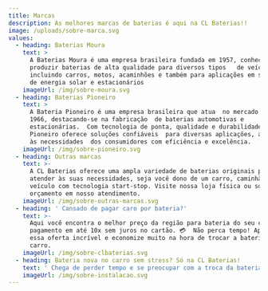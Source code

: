 ```yaml
---
title: Marcas
description: As melhores marcas de baterias é aqui na CL Baterias!!
image: /uploads/sobre-marca.svg
values:
  - heading: Baterias Moura
    text: >
      A Baterias Moura é uma empresa brasileira fundada em 1957, conhecida por
      produzir baterias de alta qualidade para diversos tipos   de veículos,
      incluindo carros, motos, acaminhões e também para aplicações em sistemas
      de energia solar e estacionários
    imageUrl: /img/sobre-moura.svg
  - heading: Baterias Pioneiro
    text: >
      A Bateria Pioneiro é uma empresa brasileira que atua  no mercado desde
      1966, destacando-se na fabricação  de baterias automotivas e
      estacionárias.  Com tecnologia de ponta, qualidade e durabilidade,  a
      Pioneiro oferece soluções confiáveis  para diversas aplicações, atendendo
      às necessidades  dos consumidores com eficiência e excelência.
    imageUrl: /img/sobre-pioneiro.svg
  - heading: Outras marcas
    text: >-
      A CL Baterias oferece uma ampla variedade de baterias originais para
      atender às suas necessidades, seja você dono de um carro, caminhão ou
      veículo com tecnologia start-stop. Visite nossa loja física ou solicite um
      orçamento em nosso atendimento. 
    imageUrl: /img/sobre-outras-marcas.svg
  - heading: ' Cansado de pagar caro por bateria?'
    text: >-
      Aqui você encontra o melhor preço da região para bateria do seu carro, com
      pagamento em até 10x sem juros no cartão. 💳  Não perca tempo! Aproveite
      essa oferta incrível e economize muito na hora de trocar a bateria do seu
      carro.
    imageUrl: /img/sobre-clbaterias.svg
  - heading: Bateria nova no carro sem stress? Só na CL Baterias!
    text: ' Chega de perder tempo e se preocupar com a troca da bateria do seu carro! Na CL Baterias, oferecemos entrega e instalação grátis e rápida, feita por profissionais altamente qualificados. '
    imageUrl: /img/sobre-instalacao.svg
---
```

